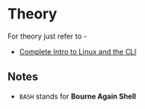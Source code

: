 # Theory

For theory just refer to -

- [Complete Intro to Linux and the CLI](https://btholt.github.io/complete-intro-to-linux-and-the-cli/)

## Notes

- `BASH` stands for **Bourne Again Shell**
